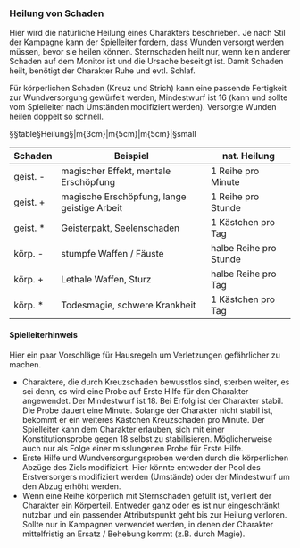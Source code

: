 ### Heilung von Schaden

Hier wird die natürliche Heilung eines Charakters beschrieben. Je nach Stil der Kampagne kann der Spielleiter
fordern, dass Wunden versorgt werden müssen, bevor sie heilen können. Sternschaden heilt nur, wenn kein anderer Schaden
auf dem Monitor ist und die Ursache beseitigt ist. Damit Schaden heilt, benötigt der Charakter Ruhe und evtl. Schlaf.

Für körperlichen Schaden (Kreuz und Strich) kann eine passende Fertigkeit zur Wundversorgung gewürfelt werden,
Mindestwurf ist 16 (kann und sollte vom Spielleiter nach Umständen modifiziert werden). Versorgte Wunden heilen
doppelt so schnell.

§§table§Heilung§|m{3cm}|m{5cm}|m{5cm}|§small

| Schaden | Beispiel | nat. Heilung |
|---------|----------|--------------|
| geist. - | magischer Effekt, mentale Erschöpfung | 1 Reihe pro Minute |
| geist. + | magische Erschöpfung, lange geistige Arbeit | 1 Reihe pro Stunde |
| geist. * | Geisterpakt, Seelenschaden | 1 Kästchen pro Tag |
| körp. - | stumpfe Waffen / Fäuste | halbe Reihe pro Stunde |
| körp. + | Lethale Waffen, Sturz | halbe Reihe pro Tag |
| körp. * | Todesmagie, schwere Krankheit | 1 Kästchen pro Tag |

#### Spielleiterhinweis

Hier ein paar Vorschläge für Hausregeln um Verletzungen gefährlicher zu machen.

* Charaktere, die durch Kreuzschaden bewusstlos sind, sterben weiter, es sei denn, es wird eine Probe auf Erste Hilfe für den
Charakter angewendet. Der Mindestwurf ist 18. Bei Erfolg ist der Charakter stabil. Die Probe dauert eine Minute. Solange
der Charakter nicht stabil ist, bekommt er ein weiteres Kästchen Kreuzschaden pro Minute. Der Spielleiter kann dem
Charakter erlauben, sich mit einer Konstitutionsprobe gegen 18 selbst zu stabilisieren. Möglicherweise auch nur als
Folge einer misslungenen Probe für Erste Hilfe.
* Erste Hilfe und Wundversorgungsproben werden durch die körperlichen Abzüge des Ziels modifiziert. Hier könnte entweder
der Pool des Erstversorgers modifiziert werden (Umstände) oder der Mindestwurf um den Abzug erhöht werden.
* Wenn eine Reihe körperlich mit Sternschaden gefüllt ist, verliert der Charakter ein Körperteil. Entweder ganz oder es
ist nur eingeschränkt nutzbar und ein passender Attributspunkt geht bis zur Heilung verloren. Sollte nur in Kampagnen
verwendet werden, in denen der Charakter mittelfristig an Ersatz / Behebung kommt (z.B. durch Magie).

